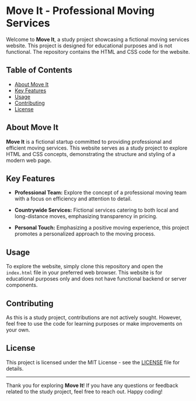 # Move It - Professional Moving Services

Welcome to **Move It**, a study project showcasing a fictional moving services website. This project is designed for educational purposes and is not functional. The repository contains the HTML and CSS code for the website.

## Table of Contents

- [About Move It](#about-move-it)
- [Key Features](#key-features)
- [Usage](#usage)
- [Contributing](#contributing)
- [License](#license)

## About Move It

**Move It** is a fictional startup committed to providing professional and efficient moving services. This website serves as a study project to explore HTML and CSS concepts, demonstrating the structure and styling of a modern web page.

## Key Features

- **Professional Team:** Explore the concept of a professional moving team with a focus on efficiency and attention to detail.

- **Countrywide Services:** Fictional services catering to both local and long-distance moves, emphasizing transparency in pricing.

- **Personal Touch:** Emphasizing a positive moving experience, this project promotes a personalized approach to the moving process.

## Usage

To explore the website, simply clone this repository and open the `index.html` file in your preferred web browser. This website is for educational purposes only and does not have functional backend or server components.

## Contributing

As this is a study project, contributions are not actively sought. However, feel free to use the code for learning purposes or make improvements on your own.

## License

This project is licensed under the MIT License - see the [LICENSE](LICENSE) file for details.

---

Thank you for exploring **Move It**! If you have any questions or feedback related to the study project, feel free to reach out. Happy coding!
